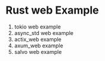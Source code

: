 # Rust web Example

1. tokio web example
2. async_std web example
3. actix_web example
4. axum_web example
5. salvo web example
